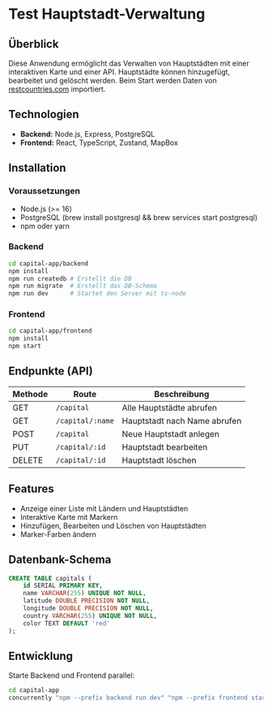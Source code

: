 # Test Hauptstadt-Verwaltung

## Überblick
Diese Anwendung ermöglicht das Verwalten von Hauptstädten mit einer interaktiven Karte und einer API. Hauptstädte können hinzugefügt, bearbeitet und gelöscht werden. Beim Start werden Daten von [restcountries.com](https://restcountries.com/v3.1/all) importiert.

## Technologien
- **Backend:** Node.js, Express, PostgreSQL
- **Frontend:** React, TypeScript, Zustand, MapBox

## Installation
### Voraussetzungen
- Node.js (>= 16)
- PostgreSQL (brew install postgresql && brew services start postgresql)
- npm oder yarn

### Backend
```bash
cd capital-app/backend
npm install
npm run createdb # Erstellt die DB
npm run migrate  # Erstellt das DB-Schema
npm run dev      # Startet den Server mit ts-node
```

### Frontend
```bash
cd capital-app/frontend
npm install
npm start
```

## Endpunkte (API)
| Methode | Route | Beschreibung |
|---------|------------------------|--------------------------------|
| GET | `/capital` | Alle Hauptstädte abrufen |
| GET | `/capital/:name` | Hauptstadt nach Name abrufen |
| POST | `/capital` | Neue Hauptstadt anlegen |
| PUT | `/capital/:id` | Hauptstadt bearbeiten |
| DELETE | `/capital/:id` | Hauptstadt löschen |

## Features
- Anzeige einer Liste mit Ländern und Hauptstädten
- Interaktive Karte mit Markern
- Hinzufügen, Bearbeiten und Löschen von Hauptstädten
- Marker-Farben ändern

## Datenbank-Schema
```sql
CREATE TABLE capitals (
    id SERIAL PRIMARY KEY,
    name VARCHAR(255) UNIQUE NOT NULL,
    latitude DOUBLE PRECISION NOT NULL,
    longitude DOUBLE PRECISION NOT NULL,
    country VARCHAR(255) UNIQUE NOT NULL,
    color TEXT DEFAULT 'red'
);
```

## Entwicklung
Starte Backend und Frontend parallel:
```bash
cd capital-app
concurrently "npm --prefix backend run dev" "npm --prefix frontend start"
```

